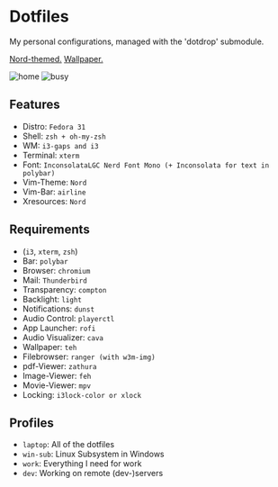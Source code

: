 Dotfiles
========

My personal configurations, managed with the 'dotdrop' submodule.

[Nord-themed.](https://www.nordtheme.com/) [Wallpaper.](https://www.reddit.com/r/swordartonline/comments/amj88q/aincrad_kirito_asuna_wallpaper/)

![home](https://i.imgur.com/DvgRFZH.png)
![busy](https://i.imgur.com/T1bRQb5.png)

## Features
+ Distro: `Fedora 31`
+ Shell: `zsh + oh-my-zsh`
+ WM: `i3-gaps and i3`
+ Terminal: `xterm`
+ Font: `InconsolataLGC Nerd Font Mono (+ Inconsolata for text in polybar)`
+ Vim-Theme: `Nord`
+ Vim-Bar: `airline`
+ Xresources: `Nord`

## Requirements
+ (`i3`, `xterm`, `zsh`)
+ Bar: `polybar`
+ Browser: `chromium`
+ Mail: `Thunderbird`
+ Transparency: `compton`
+ Backlight: `light`
+ Notifications: `dunst`
+ Audio Control: `playerctl`
+ App Launcher: `rofi`
+ Audio Visualizer: `cava`
+ Wallpaper: `teh`
+ Filebrowser: `ranger (with w3m-img)`
+ pdf-Viewer: `zathura`
+ Image-Viewer: `feh`
+ Movie-Viewer: `mpv`
+ Locking: `i3lock-color or xlock`

## Profiles
+ `laptop`: All of the dotfiles
+ `win-sub`: Linux Subsystem in Windows
+ `work`: Everything I need for work
+ `dev`: Working on remote (dev-)servers

